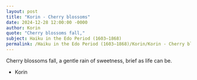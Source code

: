 ```yaml
---
layout: post
title: "Korin - Cherry blossoms"
date: 2024-12-28 12:00:00 -0000
author: Korin
quote: "Cherry blossoms fall,"
subject: Haiku in the Edo Period (1603–1868)
permalink: /Haiku in the Edo Period (1603–1868)/Korin/Korin - Cherry blossoms
---
```


Cherry blossoms fall,
a gentle rain of sweetness,
brief as life can be.

- Korin
